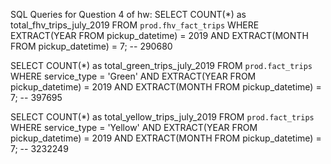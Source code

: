 SQL Queries for Question 4 of hw:
SELECT COUNT(*) as total_fhv_trips_july_2019
FROM `prod.fhv_fact_trips`
WHERE EXTRACT(YEAR FROM pickup_datetime) = 2019
AND EXTRACT(MONTH FROM pickup_datetime) = 7;
-- 290680

SELECT COUNT(*) as total_green_trips_july_2019
FROM `prod.fact_trips`
WHERE service_type = 'Green'
AND EXTRACT(YEAR FROM pickup_datetime) = 2019
AND EXTRACT(MONTH FROM pickup_datetime) = 7;
-- 397695

SELECT COUNT(*) as total_yellow_trips_july_2019
FROM `prod.fact_trips`
WHERE service_type = 'Yellow'
AND EXTRACT(YEAR FROM pickup_datetime) = 2019
AND EXTRACT(MONTH FROM pickup_datetime) = 7;
-- 3232249